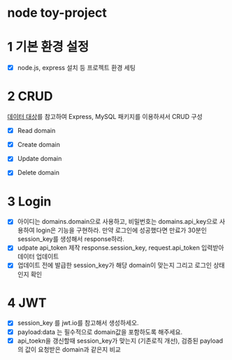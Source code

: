 # node toy-project

# 1 기본 환경 설정
- [x] node.js, express 설치 등 프로젝트 환경 세팅


# 2 CRUD

[데이터 대상](https://github.com/lunasoft-org/rnd-socket-io-redis-adapter)를 참고하여 Express, MySQL 패키지를 이용하셔서 CRUD 구성
- [x] Read domain
- [x] Create domain
- [x] Update domain
- [x] Delete domain


# 3 Login
- [x] 아이디는 domains.domain으로 사용하고, 비밀번호는 domains.api_key으로 사용하여 login은 기능을 구현하라. 만약 로그인에 성공했다면 만료가 30분인 session_key를 생성해서 response하라.
- [x] udpate api_token 제작  response.session_key, request.api_token 입력받아 데이터 업데이트
- [x] 업데이트 전에 발급한 session_key가 해당 domain이 맞는지 그리고 로그인 상태인지 확인 

# 4 JWT
- [x] session_key 를 jwt.io를 참고해서 생성하세오.
- [x] payload:data 는 필수적으로 domain값을 포함하도록 해주세요.
- [x] api_toekn을 갱신할때 session_key가 맞는지 (기존로직 개선), 검증된 payload의 값이 요청받은 domain과 같은지 비교
